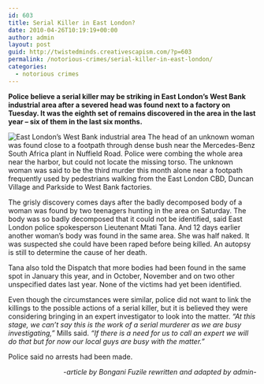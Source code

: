 ```yaml
---
id: 603
title: Serial Killer in East London?
date: 2010-04-26T10:19:19+00:00
author: admin
layout: post
guid: http://twistedminds.creativescapism.com/?p=603
permalink: /notorious-crimes/serial-killer-in-east-london/
categories:
  - notorious crimes
---
```

<p class="dropcap-first">
  <strong>Police believe a serial killer may be striking in East London’s West Bank industrial area after a severed head was found next to a factory on Tuesday. It was the eighth set of remains discovered in the area in the last year – six of them in the last six months.</strong>
</p>

<img class="left" title="The bushy area on the right is where a number of murders have taken place since last year" src="http://twistedminds.creativescapism.com/img/post/EastLondon.jpg" alt="East London’s West Bank industrial area" /> The head of an unknown woman was found close to a footpath through dense bush near the Mercedes-Benz South Africa plant in Nuffield Road. Police were combing the whole area near the harbor, but could not locate the missing torso. The unknown woman was said to be the third murder this month alone near a footpath frequently used by pedestrians walking from the East London CBD, Duncan Village and Parkside to West Bank factories.

The grisly discovery comes days after the badly decomposed body of a woman was found by two teenagers hunting in the area on Saturday. The body was so badly decomposed that it could not be identified, said East London police spokesperson Lieutenant Mtati Tana. And 12 days earlier another woman’s body was found in the same area. She was half naked. It was suspected she could have been raped before being killed. An autopsy is still to determine the cause of her death.

Tana also told the Dispatch that more bodies had been found in the same spot in January this year, and in October, November and on two other unspecified dates last year. None of the victims had yet been identified.

Even though the circumstances were similar, police did not want to link the killings to the possible actions of a serial killer, but it is believed they were considering bringing in an expert investigator to look into the matter. _“At this stage, we can’t say this is the work of a serial murderer as we are busy investigating,”_ Mills said. _“If there is a need for us to call an expert we will do that but for now our local guys are busy with the matter.”_

Police said no arrests had been made.

<p style="text-align: right;">
  <em>-article by Bongani Fuzile rewritten and adapted by admin-</em>
</p>